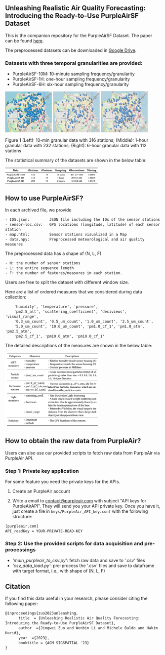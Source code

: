 ## Unleashing Realistic Air Quality Forecasting: Introducing the Ready-to-Use PurpleAirSF Dataset

This is the companion repository for the PurpleAirSF Dataset. The paper can be found [here](https://arxiv.org/pdf/2306.13948.pdf).

The preprocessed datasets can be downloaded in [Google Drive](https://drive.google.com/drive/folders/1K-o1KhbM0fGARt40v2zrOO1jcqqATh-d?usp=sharing).

### Datasets with three temporal granularities are provided:
- PurpleAirSF-10M:  10-minute sampling frequency/granularity 
- PurpleAirSF-1H:   one-hour sampling frequency/granularity 
- PurpleAirSF-6H:   six-hour sampling frequency/granularity 



<p float="left">
  <img src="figures/10M_316.png" width="30%" />
  <img src="figures/1H_232.jpg" width="30%" /> 
  <img src="figures/6H_112.jpg" width="30%" />
  <figcaption> Figure 1 (Left): 10-min granular data with 316 stations; (Middle): 1-hour granular data with 232 stations; (Right): 6-hour granular data with 112 stations</figcaption>
</p>
The statistical summary of the datasets are shown in the below table: 
<p float="left">
  <img src="figures/dataset_summary.png" width="60%" />
</p>



## How to use PurpleAirSF?

In each archived file, we provide 
```
- IDS.json:         JSON file including the IDs of the sensor stations 
- sensor-loc.csv:   GPS locations (longitude, latitude) of each sensor station 
- map.html:         Sensor stations visualized in a Map
- data.npy:         Preprocessed meteorological and air quality measures 
```

The preprocessed data has a shape of (N, L, F)
```
- N: the number of sensor stations
- L: the entire sequence length
- F: the number of features/measures in each station. 
```

Users are free to split the dataset with different window size. 

Here are a list of ordered measures that we considered during data collection:
```
    'humidity', 'temperature', 'pressure',
    'pm2.5_alt', 'scattering_coefficient', 'deciviews', 'visual_range',
    '0.3_um_count', '0.5_um_count', '1.0_um_count', '2.5_um_count',
    '5.0_um_count', '10.0_um_count', 'pm1.0_cf_1', 'pm1.0_atm', 'pm2.5_atm',
    'pm2.5_cf_1', 'pm10.0_atm', 'pm10.0_cf_1'
```

The detailed descriptions of the measures are shown in the below table: 
<p float="left">
  <img src="figures/dataset_measures.png" width="60%" />
</p>



## How to obtain the raw data from PurpleAir?

Users can also use our provided scripts to fetch raw data from PurpleAir via PurpleAir API.

### Step 1: Private key application
For some feature you need the private keys for the APIs.

1. Create an PurpleAir account

2. Write a email to contact@purpleair.com with subject "API keys for PurpleAirAPI". 
They will send you your API private key. Once you have it, just create a file in `keys/PurpleAir_API_key.conf`
with the following structure:
```
[purpleair.com]
API_readKey = YOUR-PRIVATE-READ-KEY
```

### Step 2: Use the provided scripts for data acquisition and pre-processings
- *'main_purpleair_to_csv.py'*: fetch raw data and save to '.csv' files
- *'csv_data_load.py'*: pre-process the '.csv' files and save to dataframe with target format, i.e., with shape of (N, L, F)



## Citation

If you find this data useful in your research, please consider citing the following paper:

```script
@inproceedings{zuo2023unleashing,
      title  = {Unleashing Realistic Air Quality Forecasting: Introducing the Ready-to-Use PurpleAirSF Dataset}, 
      author  ={Jingwei Zuo and Wenbin Li and Michele Baldo and Hakim Hacid},
      year  ={2023},
      booktitle = {ACM SIGSPATIAL '23}
}
```
